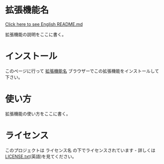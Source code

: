 ﻿# 拡張機能名
[Click here to see English README.md](README.md)

拡張機能の説明をここに書く。

# インストール
このページに行って [拡張機能名](配信場所のUrl) ブラウザーでこの拡張機能をインストールして下さい。

# 使い方
拡張機能の使い方をここに書く。

# ライセンス
このプロジェクトは ライセンス名 の下でライセンスされています - 詳しくは[LICENSE.txt](LICENSE.txt)(英語)を見てください。
